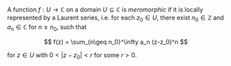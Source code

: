 A function $f: U \to \mathbb{C}$ on a domain $U \subseteq \mathbb{C}$ is *meromorphic* if it is locally represented by a Laurent series, i.e. for each $z_0 \in U$, there exist $n_0 \in \mathbb{Z}$ and $a_n \in \mathbb C$ for $n \geq n_0$, such that

$$
f(z) = \sum_{n\geq n_0}^\infty a_n (z-z_0)^n
$$

for $z \in U$ with $0 < |z-z_0| < r$ for some $r > 0$.
